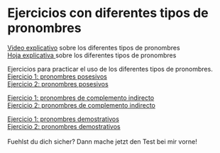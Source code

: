 # Ejercicios con diferentes tipos de pronombres

<a href="https://sh.edupool.de/search?func=playlist&standort=IQSH&list=3881">Video explicativo</a> sobre los diferentes tipos de pronombres <br>
<a href="https://hirsch.next-cloud.org/index.php/s/E3kgcqatAcca8La">Hoja explicativa </a> sobre los diferentes tipos de pronombres <br>


Ejercicios para practicar el uso de los diferentes tipos de pronombres.
<br>
<a href="https://www.todo-claro.com/castellano/principiantes/gramatica/Los_posesivos/Seite_1.php">Ejercicio 1: pronombres posesivos</a> <br>
<a href="https://aprenderespanol.org/ejercicios/gramatica/posesivos/determinantes-2">Ejercicio 2: pronombres posesivos</a> <br>

<a href="https://aprenderespanol.org/ejercicios/gramatica/pronombres/indirectos-atonos.htm">Ejercicio 1: pronombres de complemento indirecto</a> <br>
<a href="https://conjuguemos.com/grammar/homework/206">Ejercicio 2: pronombres de complemento indirecto</a> <br>

<a href="http://www.ver-taal.com/ej_demostrativos1.htm">Ejercicio 1: pronombres demostrativos</a> <br>
<a href="https://www.profedeele.es/actividad/gramatica/los-demostrativos/">Ejercicio 2: pronombres demostrativos</a> <br>
<br>
Fuehlst du dich sicher? Dann mache jetzt den Test bei mir vorne!
